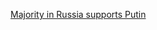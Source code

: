 [Majority in Russia supports Putin](http://johnhelmer.net/the-majority-in-russia-supports-putin-for-them-the-war-is-a-form-of-resistance/)